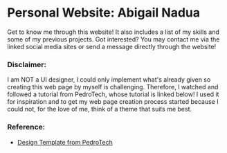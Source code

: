 # Personal Website: Abigail Nadua

Get to know me through this website! It also includes a list of my skills and some of my previous projects. Got interested? You may contact me via the linked social media sites or send a message directly through the website!

### Disclaimer:

I am NOT a UI designer, I could only implement what's already given so creating this web page by myself is challenging. Therefore, I watched and followed a tutorial from PedroTech, whose tutorial is linked below! I used it for inspiration and to get my web page creation process started because I could not, for the love of me, think of a theme that suits me best.

### Reference:

- [Design Template from PedroTech](https://www.youtube.com/watch?v=ifOJ0R5UQOc)
